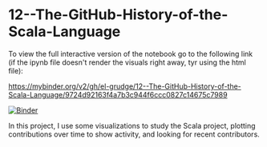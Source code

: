 # 12--The-GitHub-History-of-the-Scala-Language

To view the full interactive version of the notebook go to the following link (if the ipynb file doesn't render the visuals right away, tyr using the html file):

https://mybinder.org/v2/gh/el-grudge/12--The-GitHub-History-of-the-Scala-Language/9724d92163f4a7b3c944f6ccc0827c14675c7989

[![Binder](https://mybinder.org/badge_logo.svg)](https://mybinder.org/v2/gh/el-grudge/12--The-GitHub-History-of-the-Scala-Language/9724d92163f4a7b3c944f6ccc0827c14675c7989)

In this project, I use some visualizations to study the Scala project, plotting contributions over time to show activity, and looking for recent contributors.
